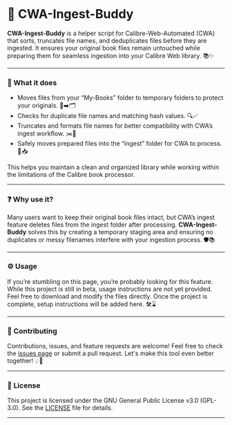 # 🚀 CWA-Ingest-Buddy

**CWA-Ingest-Buddy** is a helper script for Calibre-Web-Automated (CWA) that sorts, truncates file names, and deduplicates files before they are ingested. It ensures your original book files remain untouched while preparing them for seamless ingestion into your Calibre Web library. 📚✨

---

### 🔧 What it does

- Moves files from your “My-Books” folder to temporary folders to protect your originals. 📂➡️🗂️
- Checks for duplicate file names and matching hash values. 🔍✅
- Truncates and formats file names for better compatibility with CWA’s ingest workflow. ✂️📝
- Safely moves prepared files into the “ingest” folder for CWA to process. 🚚📥

This helps you maintain a clean and organized library while working within the limitations of the Calibre book processor.

---

### ❓ Why use it?

Many users want to keep their original book files intact, but CWA’s ingest feature deletes files from the ingest folder after processing. **CWA-Ingest-Buddy** solves this by creating a temporary staging area and ensuring no duplicates or messy filenames interfere with your ingestion process. 🛡️📚

---

### ⚙️ Usage

If you’re stumbling on this page, you’re probably looking for this feature. While this project is still in beta, usage instructions are not yet provided. Feel free to download and modify the files directly. Once the project is complete, setup instructions will be added here. 🛠️⌛

---

### 🤝 Contributing

Contributions, issues, and feature requests are welcome! Feel free to check the [issues page](https://github.com/angelicadvocate/CWA-Ingest-Buddy/issues) or submit a pull request. Let's make this tool even better together! 💡🐙

---

### 📄 License

This project is licensed under the GNU General Public License v3.0 (GPL-3.0). See the [LICENSE](LICENSE) file for details.

---
